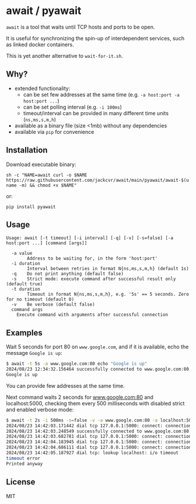 # await / pyawait

`await` is a tool that waits until TCP hosts and ports to be open.

It is useful for synchronizing the spin-up of interdependent services, such as linked docker containers.

This is yet another alternative to `wait-for-it.sh`.

## Why?

- extended functionality:
    - can be set few addresses at the same time (e.g. `-a host:port -a host:port ...`)
    - can be set polling interval (e.g. `-i 100ms`)
    - timeout/interval can be provided in many different time units (`ns,ms,s,m,h`)
- available as a binary file (size <1mb) without any dependencies
- available via `pip` for convenience
## Installation

Download executable binary:

`sh -c "NAME=await curl -o $NAME https://raw.githubusercontent.com/jackcvr/await/main/pyawait/await-$(uname -m) && chmod +x $NAME"`

or:

`pip install pyawait`

## Usage

```text
Usage: await [-t timeout] [-i interval] [-q] [-v] [-s=false] [-a host:port ...] [command [args]]

  -a value
    	Address to be waiting for, in the form 'host:port'
  -i duration
    	Interval between retries in format N{ns,ms,s,m,h} (default 1s)
  -q	Do not print anything (default false)
  -s	Strict mode: execute command after successful result only (default true)
  -t duration
    	Timeout in format N{ns,ms,s,m,h}, e.g. '5s' == 5 seconds. Zero for no timeout (default 0)
  -v	Be verbose (default false)
  command args
	Execute command with arguments after successful connection
```

## Examples

Wait 5 seconds for port 80 on `www.google.com`, and if it is available, echo the message `Google is up`:

```bash
$ await -t 5s -a www.google.com:80 echo "Google is up"
2024/08/23 12:34:32.156464 successfully connected to www.google.com:80
Google is up
```

You can provide few addresses at the same time.

Next command waits 2 seconds for www.google.com:80 and localhost:5000, checking them every 500 milliseconds
with disabled strict and enabled verbose mode:
```bash
$ await -t 2s -i 500ms -s=false -v -a www.google.com:80 -a localhost:5000 echo "Printed anyway"
2024/08/23 14:42:03.171442 dial tcp 127.0.0.1:5000: connect: connection refused
2024/08/23 14:42:03.248549 successfully connected to www.google.com:80
2024/08/23 14:42:03.682781 dial tcp 127.0.0.1:5000: connect: connection refused
2024/08/23 14:42:04.183945 dial tcp 127.0.0.1:5000: connect: connection refused
2024/08/23 14:42:04.686111 dial tcp 127.0.0.1:5000: connect: connection refused
2024/08/23 14:42:05.187927 dial tcp: lookup localhost: i/o timeout
timeout error
Printed anyway
```

## License

MIT